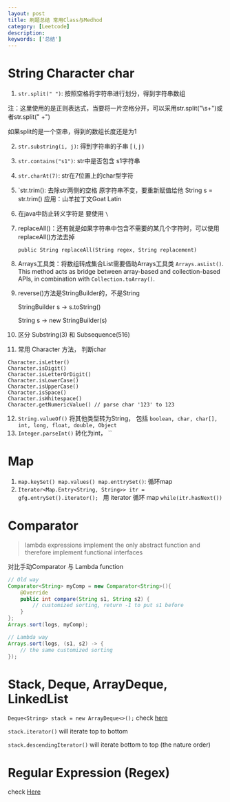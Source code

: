 ```yaml
---
layout: post
title: 刷题总结 常用Class与Medhod
category: [Leetcode]
description: 
keywords: ['总结']
---
```

# String Character char
1. `str.split(" ")`:  按照空格将字符串进行划分，得到字符串数组

注：这里使用的是正则表达式，当要将一片空格分开，可以采用str.split("\\s+")或者str.split(" +")

如果split的是一个空串，得到的数组长度还是为1

2. `str.substring(i, j)`: 得到字符串的子串 [ i, j )

3. `str.contains("s1")`: str中是否包含 s1字符串

4. `str.charAt(7)`: str在7位置上的char型字符

5. `str.trim(): 去除str两侧的空格  原字符串不变，要重新赋值给他  String s = str.trim() 应用：山羊拉丁文Goat Latin

6. 在java中防止转义字符是 要使用 `\`

7. replaceAll()：还有就是如果字符串中包含不需要的某几个字符时，可以使用replaceAll()方法去掉

    ```public String replaceAll(String regex, String replacement)```

8. Arrays工具类：将数组转成集合List需要借助Arrays工具类 `Arrays.asList()`. This method acts as bridge between array-based and collection-based APIs, in combination with `Collection.toArray()`.

9.  reverse()方法是StringBuilder的，不是String

    StringBuilder s -> s.toString()

    String s -> new StringBuilder(s)
10. 区分 Substring(3) 和 Subsequence(516)
11. 常用 Character 方法， 判断char
```
Character.isLetter()
Character.isDigit()
Character.isLetterOrDigit()
Character.isLowerCase()
Character.isUpperCase()
Character.isSpace()
Character.isWhitespace()
Character.getNumericValue() // parse char '123' to 123
```
12. `String.valueOf()` 将其他类型转为String， 包括 `boolean, char, char[], int, long, float, double, Object`
13. `Integer.parseInt()` 转化为int， ``

# Map
1. `map.keySet() map.values() map.enttrySet()`: 循环map
2. `Iterator<Map.Entry<String, String>> itr = gfg.entrySet().iterator(); ` 用 iterator 循环 map
   `while(itr.hasNext()) `

# Comparator
>  lambda expressions implement the only abstract function and therefore implement functional interfaces
> 
对比手动Comparator 与 Lambda function

```java
// Old way
Comparator<String> myComp = new Comparator<String>(){
    @Override
    public int compare(String s1, String s2) {
        // customized sorting, return -1 to put s1 before
    }
};
Arrays.sort(logs, myComp);

// Lambda way
Arrays.sort(logs, (s1, s2) -> {
    // the same customized sorting    
});
```

# Stack, Deque, ArrayDeque, LinkedList
`Deque<String> stack = new ArrayDeque<>();` check [here](https://www.techiedelight.com/iterate-over-deque-java-forward-backward/)

`stack.iterator()` will iterate top to bottom

`stack.descendingIterator()` will iterate bottom to top (the nature order)




# Regular Expression (Regex)
check [Here](https://www.vogella.com/tutorials/JavaRegularExpressions/article.html#common-matching-symbols)